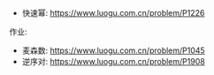 - 快速幂: https://www.luogu.com.cn/problem/P1226

作业:

- 麦森数: https://www.luogu.com.cn/problem/P1045
- 逆序对: https://www.luogu.com.cn/problem/P1908
